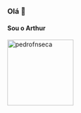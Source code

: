 ### Olá 👋
#### Sou o Arthur

<!--
**Arthur-Ruas/Arthur-Ruas** is a ✨ _special_ ✨ repository because its `README.md` (this file) appears on your GitHub profile.

Here are some ideas to get you started:

- 🔭 I’m currently working on ...
- 🌱 I’m currently learning ...
- 👯 I’m looking to collaborate on ...
- 🤔 I’m looking for help with ...
- 💬 Ask me about ...
- 📫 How to reach me: ...
- 😄 Pronouns: ...
- ⚡ Fun fact: ...
-->

<img align="center" height="150" src="https://github-readme-stats.vercel.app/api/top-langs?username=arthur-ruas&show_icons=true&locale=en&layout=compact&bg_color=19333e&title_color=ffffff&text_color=e0eef5" alt="pedrofnseca" />
